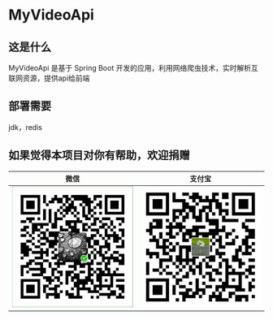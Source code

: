 # MyVideoApi

## 这是什么
MyVideoApi 是基于 Spring Boot 开发的应用，利用网络爬虫技术，实时解析互联网资源，提供api给前端
## 部署需要
jdk，redis

## 如果觉得本项目对你有帮助，欢迎捐赠

| 微信 | 支付宝 |
| ------ | ------ |
| ![微信](https://raw.githubusercontent.com/SudaVideo/MyVideoApi/master/image/weixin.jpg) | ![支付宝](https://raw.githubusercontent.com/SudaVideo/MyVideoApi/master/image/zhifubao.jpg) |

